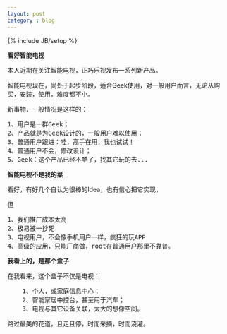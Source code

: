 ```yaml
---
layout: post
category : blog
---
```

{% include JB/setup %}


**看好智能电视**

本人近期在关注智能电视，正巧乐视发布一系列新产品。

智能电视现在，尚处于起步阶段，适合Geek使用，对一般用户而言，无论从购买，安装，使用，难度都不小。

新事物，一般情况是这样的：
<pre>
1、用户是一群Geek；
2、产品就是为Geek设计的，一般用户难以使用；
3、普通用户跟进：哇，高手在用，我也试试！
4、普通用户不会，修改设计；
5、Geek：这个产品已经不酷了，找其它玩的去...
</pre>

**智能电视不是我的菜**

看好，有好几个自认为很棒的Idea，也有信心把它实现，

但

<pre>
1、我们推广成本太高
2、极易被一抄死
3、电视用户，不会像手机用户一样，疯狂的玩APP
4、高级的应用，只能厂商做，root在普通用户那里不靠普。
</pre>

**我看上的，是那个盒子**

在我看来，这个盒子不仅是电视：
<pre>
	1、个人，或家庭信息中心；
	2、智能家居中控台，甚至用于汽车；
	3、电视与其它设备关联，太大的想像空间。
</pre>	

路过最美的花道，且走且停，时而采摘，时而浇灌。